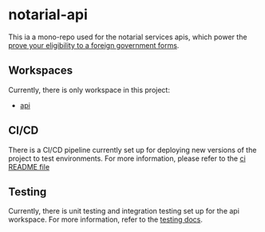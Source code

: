 # notarial-api
This ia a mono-repo used for the notarial services apis, which power the [prove your eligibility to a foreign government forms](https://github.com/UKForeignOffice/prove-eligibility-foreign-government-forms).

## Workspaces
Currently, there is only workspace in this project:

* [api](https://github.com/UKForeignOffice/notarial-api/blob/main/api/README.md)

## CI/CD
There is a CI/CD pipeline currently set up for deploying new versions of the project to test environments. For more information, please refer to the [ci README file](https://github.com/UKForeignOffice/notarial-api/blob/main/docs/ci.md)

## Testing
Currently, there is unit testing and integration testing set up for the api workspace. For more information, refer to the [testing docs](https://github.com/UKForeignOffice/notarial-api/blob/main/docs/testing.md).